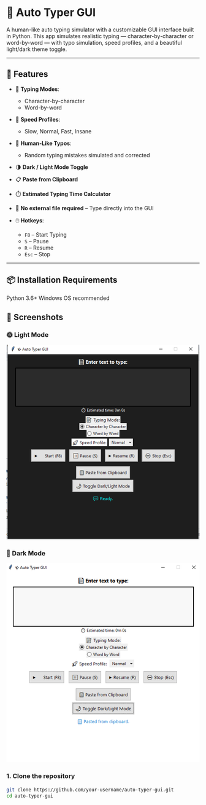 # 📝 Auto Typer GUI

A human-like auto typing simulator with a customizable GUI interface built in Python. This app simulates realistic typing — character-by-character or word-by-word — with typo simulation, speed profiles, and a beautiful light/dark theme toggle.

---

## 🚀 Features

- 🔡 **Typing Modes**:
  - Character-by-character
  - Word-by-word

- 🎯 **Speed Profiles**:
  - Slow, Normal, Fast, Insane

- 🤖 **Human-Like Typos**:
  - Random typing mistakes simulated and corrected

- 🌗 **Dark / Light Mode Toggle**

- 📋 **Paste from Clipboard**

- ⏱️ **Estimated Typing Time Calculator**

- 💾 **No external file required** – Type directly into the GUI

- 🖱️ **Hotkeys**:
  - `F8` – Start Typing
  - `S` – Pause
  - `R` – Resume
  - `Esc` – Stop

---

## 📦 Installation Requirements
Python 3.6+
Windows OS recommended

## 📸 Screenshots

### 🌞 Light Mode
![Light Mode](light_mode.png)

### 🌙 Dark Mode
![Dark Mode](dark_mode.png)


### 1. Clone the repository
```bash
git clone https://github.com/your-username/auto-typer-gui.git
cd auto-typer-gui
